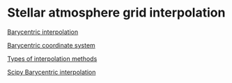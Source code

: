# Stellar atmosphere grid interpolation

[Barycentric interpolation](https://dahtah.wordpress.com/2013/03/06/barycentric-interpolation-fast-interpolation-on-arbitrary-grids/)

[Barycentric coordinate system](https://en.wikipedia.org/wiki/Barycentric_coordinate_system)

[Types of interpolation methods](http://www.gisresources.com/types-interpolation-methods_3/)

[Scipy Barycentric interpolation](https://docs.scipy.org/doc/scipy/reference/generated/scipy.interpolate.BarycentricInterpolator.html)